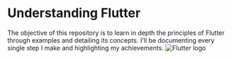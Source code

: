 # Understanding Flutter
The objective of this repository is to learn in depth the principles of Flutter through examples and detailing its concepts. I'll be documenting every single step I make and highlighting my achievements.
![Flutter logo](https://blog.ippon.fr/content/images/2023/09/RGFzaGF0YXJfRGV2ZWxvcGVyX092ZXJJdF9jb2xvcl9QR19zaGFkb3c-.png)